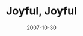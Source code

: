 ---
layout: music 
title: "Joyful, Joyful"
date: 2007-10-30 
description: "Songs For The Journey"
audio: "http://s3.amazonaws.com/crossroadsaudiomessages/JoyfulJoyful.mp3"
audio-duration: "05:01"
src: "http://s3.amazonaws.com/crossroads-media/images/legacy/content/JoyJoySML.jpg"
---